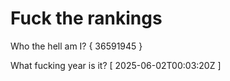 # Fuck the rankings

Who the hell am I?
{ 36591945 }

What fucking year is it?
[ 2025-06-02T00:03:20Z ]
